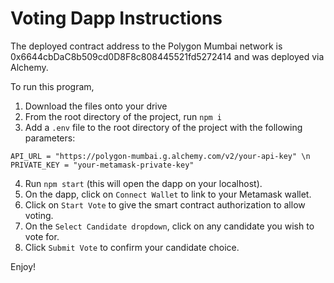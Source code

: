 # Voting Dapp Instructions

The deployed contract address to the Polygon Mumbai network is
0x6644cbDaC8b509cd0D8F8c808445521fd5272414
and was deployed via Alchemy. 

To run this program,

1. Download the files onto your drive
2. From the root directory of the project, run `npm i`
3. Add a `.env` file to the root directory of the project with the following parameters:

`API_URL = "https://polygon-mumbai.g.alchemy.com/v2/your-api-key" \n
PRIVATE_KEY = "your-metamask-private-key"`

4. Run `npm start` (this will open the dapp on your localhost).
5. On the dapp, click on `Connect Wallet` to link to your Metamask wallet.
6. Click on `Start Vote` to give the smart contract authorization to allow voting.
7. On the `Select Candidate dropdown`, click on any candidate you wish to vote for.
8. Click `Submit Vote` to confirm your candidate choice.



Enjoy!
